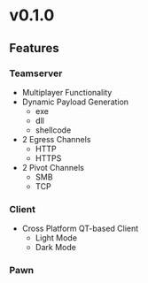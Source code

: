 # v0.1.0

## Features

### Teamserver

- Multiplayer Functionality
- Dynamic Payload Generation
    - exe
    - dll
    - shellcode
- 2 Egress Channels
    - HTTP
    - HTTPS
- 2 Pivot Channels
    - SMB
    - TCP

### Client

- Cross Platform QT-based Client
    - Light Mode
    - Dark Mode

### Pawn
